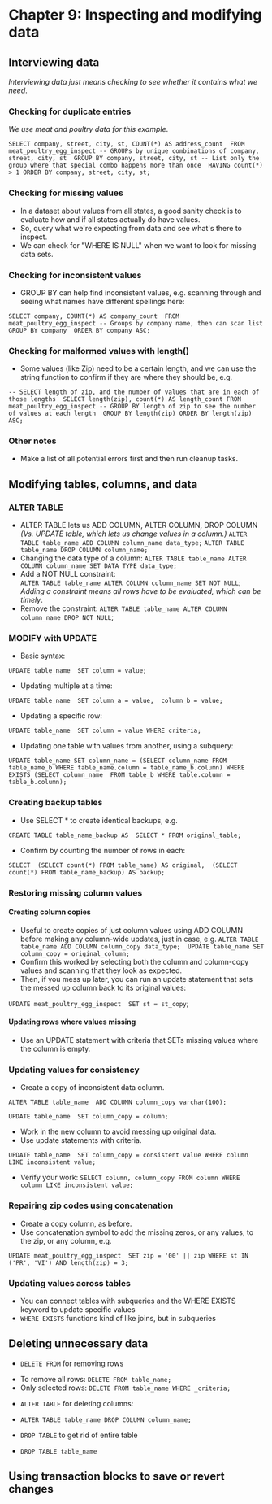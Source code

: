# Chapter 9: Inspecting and modifying data 

## Interviewing data
_Interviewing data just means checking to see whether it contains what we need_. 

### Checking for duplicate entries
_We use meat and poultry data for this example_. 

`SELECT company, street, city, st, COUNT(*) AS address_count 
FROM meat_poultry_egg_inspect
-- GROUPs by unique combinations of company, street, city, st 
GROUP BY company, street, city, st
-- List only the group where that special combo happens more than once 
HAVING count(*) > 1
ORDER BY company, street, city, st;` 

### Checking for missing values 
- In a dataset about values from all states, a good sanity check is to evaluate how and if all states actually do have values. 
- So, query what we're expecting from data and see what's there to inspect. 
- We can check for "WHERE <value> IS NULL" when we want to look for missing data sets. 

### Checking for inconsistent values 
- GROUP BY can help find inconsistent values, e.g. scanning through and seeing what names have different spellings here: 

`SELECT company, COUNT(*) AS company_count 
FROM meat_poultry_egg_inspect
-- Groups by company name, then can scan list 
GROUP BY company 
ORDER BY company ASC;` 

### Checking for malformed values with length() 
- Some values (like Zip) need to be a certain length, and we can use the string function to confirm if they are where they should be, e.g. 

`-- SELECT length of zip, and the number of values that are in each of those lengths 
SELECT length(zip), count(*) AS length_count
FROM meat_poultry_egg_inspect
-- GROUP BY length of zip to see the number of values at each length 
GROUP BY length(zip)
ORDER BY length(zip) ASC;`

### Other notes 
- Make a list of all potential errors first and then run cleanup tasks. 

## Modifying tables, columns, and data 

### ALTER TABLE 
- ALTER TABLE lets us ADD COLUMN, ALTER COLUMN, DROP COLUMN 
_(Vs. UPDATE table, which lets us change values in a column.)_
`ALTER TABLE table_name ADD COLUMN column_name data_type;` 
`ALTER TABLE table_name DROP COLUMN column_name;` 
- Changing the data type of a column: 
`ALTER TABLE table_name ALTER COLUMN column_name SET DATA TYPE data_type;`
- Add a NOT NULL constraint:  
`ALTER TABLE table_name ALTER COLUMN column_name SET NOT NULL`; 
_Adding a constraint means all rows have to be evaluated, which can be timely_. 
- Remove the constraint: 
`ALTER TABLE table_name ALTER COLUMN column_name DROP NOT NULL`; 

### MODIFY with UPDATE 
- Basic syntax: 

`UPDATE table_name 
SET column = value;` 

- Updating multiple at a time: 

`UPDATE table_name 
SET column_a = value, 
    column_b = value;`

- Updating a specific row: 

`UPDATE table_name 
SET column = value
WHERE criteria;` 

- Updating one table with values from another, using a subquery: 

`UPDATE table_name
SET column_name = (SELECT column_name
                    FROM table_name_b
                    WHERE table_name.column = table_name_b.column)
WHERE EXISTS (SELECT column_name 
                FROM table_b
                WHERE table.column = table_b.column);`

### Creating backup tables  
- Use SELECT * to create identical backups, e.g. 

`CREATE TABLE table_name_backup AS 
SELECT * FROM original_table;`

- Confirm by counting the number of rows in each: 

`SELECT 
    (SELECT count(*) FROM table_name) AS original, 
    (SELECT count(*) FROM table_name_backup) AS backup;`

### Restoring missing column values 

#### Creating column copies
- Useful to create copies of just column values using ADD COLUMN before making any column-wide updates, just in case, e.g. 
`ALTER TABLE table_name ADD COLUMN column_copy data_type; 
UPDATE table_name SET column_copy = original_column;`
- Confirm this worked by selecting both the column and column-copy values and scanning that they look as expected. 
- Then, if you mess up later, you can run an update statement that sets the messed up column back to its original values: 

`UPDATE meat_poultry_egg_inspect 
SET st = st_copy`; 

#### Updating rows where values missing 
- Use an UPDATE statement with criteria that SETs missing values where the column is empty. 

### Updating values for consistency 
- Create a copy of inconsistent data column. 

`ALTER TABLE table_name 
ADD COLUMN column_copy varchar(100);` 

`UPDATE table_name 
SET column_copy = column;` 

- Work in the new column to avoid messing up original data. 
- Use update statements with criteria. 

`UPDATE table_name 
SET column_copy = consistent value
WHERE column LIKE inconsistent value;`

- Verify your work: 
`SELECT column, column_copy
FROM column
WHERE column LIKE inconsistent value;`

### Repairing zip codes using concatenation
- Create a copy column, as before. 
- Use concatenation symbol to add the missing zeros, or any values, to the zip, or any column, e.g. 

`UPDATE meat_poultry_egg_inspect 
SET zip = '00' || zip
WHERE st IN ('PR', 'VI') AND length(zip) = 3;`

### Updating values across tables 
- You can connect tables with subqueries and the WHERE EXISTS keyword to update specific values 
- `WHERE EXISTS` functions kind of like joins, but in subqueries 

## Deleting unnecessary data 
- `DELETE FROM` for removing rows 
* To remove all rows: `DELETE FROM table_name;`
* Only selected rows: `DELETE FROM table_name WHERE _criteria;`

- `ALTER TABLE` for deleting columns: 
* `ALTER TABLE table_name DROP COLUMN column_name;`

- `DROP TABLE` to get rid of entire table 
* `DROP TABLE table_name`

## Using transaction blocks to save or revert changes 
